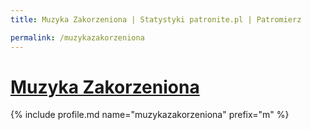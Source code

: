 ```yaml
---
title: Muzyka Zakorzeniona | Statystyki patronite.pl | Patromierz

permalink: /muzykazakorzeniona
---
```


# [Muzyka Zakorzeniona](https://patronite.pl/muzykazakorzeniona)

{% include profile.md name="muzykazakorzeniona" prefix="m" %}
